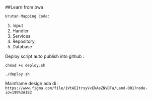 ##Learn from bwa

`Urutan Mapping Code:`
1. Input
2. Handler
3. Services
4. Repository
5. Database

Deploy script auto publish into github :

`chmod +x deploy.sh`

`./deploy.sh`

Mainframe design ada di :
`https://www.figma.com/file/1VtAEItrsyVvEkAeZNVDTa/Land-001?node-id=199%3A182`